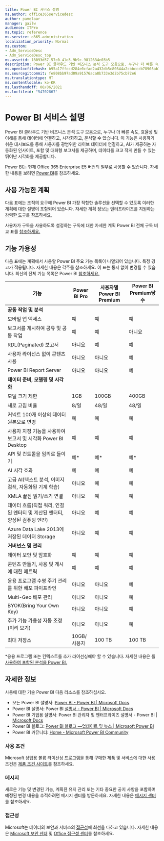 ```yaml
---
title: Power BI 서비스 설명
ms.author: office365servicedesc
author: pamelaar
manager: gailw
audience: ITPro
ms.topic: reference
ms.service: o365-administration
localization_priority: Normal
ms.custom:
- Adm_ServiceDesc
- Adm_ServiceDesc_top
ms.assetid: 18093d57-57c0-41e3-9b9c-9812634e03b5
description: Power BI 클라우드 기반 비즈니스 분석 도구 모음으로, 누구나 더 빠른 속도, 효율성 및 이해를 통해 데이터에 연결하고, 시각화하고, 분석할 수 있습니다. 사용자를 사용하기 쉬운 대시보드를 통해 다양한 범위의 라이브 데이터와 연결하고, 대화형 보고서를 제공하며 데이터에 생동감을 주는 뛰어난 시각화를 전달합니다.
ms.openlocfilehash: b95a17ffccd284e0cfad2a432db5c80344a2cbbcccb78905ab18baa3d3059a9f
ms.sourcegitcommit: fe808bb97ad09a91576aca8b733e3d2b75cb72e6
ms.translationtype: MT
ms.contentlocale: ko-KR
ms.lasthandoff: 08/06/2021
ms.locfileid: "54702867"
---
```

# <a name="power-bi-service-description"></a>Power BI 서비스 설명

Power BI 클라우드 기반 비즈니스 분석 도구 모음으로, 누구나 더 빠른 속도, 효율성 및 이해를 통해 데이터에 연결하고, 시각화하고, 분석할 수 있습니다. 이 기능은 사용하기 쉬운 대시보드를 통해 사용자를 광범위한 라이브 데이터에 연결하고, AI가 제공하는 자동화된 인사이트, 포함 및 대화형 보고서를 제공하며, 데이터를 크고 작게 만들 수 있는 뛰어난 시각화를 제공합니다.

Power BI는 현재 Office 365 Enterprise E5 버전의 일부로 사용할 수 있습니다. 자세한 내용을 보려면 [Power BI](https://powerbi.microsoft.com)를 참조하세요.

## <a name="available-plans"></a>사용 가능한 계획

다음 표에는 조직의 요구에 Power BI 가장 적합한 솔루션을 선택할 수 있도록 이러한 계획에 대한 설명이 포함되어 있습니다. 자세한 계획 정보는 엔터프라이즈를 지원하는 [강력한 도구를 참조하세요.](https://www.microsoft.com/microsoft-365/enterprise/compare-office-365-plans)

사용자가 구독을 사용하도록 설정하는 구독에 대한 자세한 계획 Power BI 전체 구독 비교 표를 [참조하세요.](https://www.microsoft.com/microsoft-365/compare-microsoft-365-enterprise-plans)

## <a name="feature-availability"></a>기능 가용성

다음 표에는 계획에서 사용할 Power BI 주요 기능 목록이 나열되어 있습니다. 특정 경고가 적용됩니다. 자세한 내용은 각주를 참조하세요. 이 표는 통지 없이 변경될 수 있습니다. 최신의 전체 기능 목록은 Power BI [참조하세요.](https://powerbi.microsoft.com/pricing/)

| 기능 | Power BI Pro | 사용자별 Power BI Premium | Power BI Premium당 수 |
|---------|--------------|---------------------------|-------------------------------|
| **공동 작업 및 분석** | | | |
| 모바일 앱 액세스 | 예 | 예 | 예 |
| 보고서를 게시하여 공유 및 공동 작업 | 예 | 예 | 아니요 |
| RDL(Paginated) 보고서 | 아니요 | 예 | 예 |
| 사용자 라이선스 없이 콘텐츠 사용 | 아니요 | 아니요 | 예 |
| Power BI Report Server | 아니요 | 아니요 | 예 |
| **데이터 준비, 모델링 및 시각화** | | | |
| 모델 크기 제한 | 1GB | 100GB | 400GB |
| 새로 고침 비율 | 8/일 | 48/일 | 48/일 |
| 커넥트 100개 이상의 데이터 원본으로 변경 | 예 | 예 | 예 |
| 사용자 지정 기능을 사용하여 보고서 및 시각화 Power BI Desktop | 예 | 예 | 예 |
| API 및 컨트롤을 임의로 들이기 | 예* | 예* | 예* |
| AI 시각 효과 | 예 | 예 | 예 |
| 고급 AI(텍스트 분석, 이미지 검색, 자동화된 기계 학습) | 아니요 | 예 | 예 |
| XMLA 끝점 읽기/쓰기 연결 | 아니요 | 예 | 예 |
| 데이터 흐름(직접 쿼리, 연결된 엔터티 및 계산된 엔터티, 향상된 컴퓨팅 엔진) | 아니요 | 예 | 예 |
| Azure Data Lake 2013에 저장된 데이터 Storage | 아니요 | 예 | 예 |
| **거버넌스 및 관리** | | | |
| 데이터 보안 및 암호화 | 예 | 예 | 예 |
| 콘텐츠 만들기, 사용 및 게시에 대한 메트릭 | 예 | 예 | 예 |
| 응용 프로그램 수명 주기 관리를 위한 배포 파이프라인 | 아니요 | 아니요 | 예 |
| Multi-Geo 배포 관리 | 아니요 | 아니요 | 예 |
| BYOK(Bring Your Own Key) | 아니요 | 아니요 | 예 |
| 추가 기능 가용성 자동 조정(미리 보기) | 아니요 | 아니요 | 예 |
| 최대 저장소 | 10GB/사용자 | 100 TB | 100 TB |

*응용 프로그램 또는 컨텍스트를 추가 라이선싱해야 할 수 있습니다. 자세한 내용은 를 [사용하여 포함된 분석을 Power BI.](/power-bi/developer/embedded/embedding)

## <a name="learn-more"></a>자세한 정보

사용에 대한 기술 Power BI 다음 리소스를 참조하십시오.

- 모든 Power BI 설명서: [Power BI - Power BI | Microsoft Docs](/power-bi/)
- Power BI 설명서: Power BI [설명서 - Power BI | Microsoft Docs](/power-bi/developer/)
- Power BI 기업용 설명서: Power BI 관리자 및 엔터프라이즈 설명서 - Power BI | [ Microsoft Docs](/power-bi/admin/)
- Power BI 블로그: [Power BI 블로그 —업데이트 및 뉴스 | Microsoft Power BI](https://powerbi.microsoft.com/blog/)
- Power BI 커뮤니티: [Home - Microsoft Power BI Community](https://community.powerbi.com/)

### <a name="licensing-terms"></a>사용 조건

Microsoft 상업용 볼륨 라이선싱 프로그램을 통해 구매한 제품 및 서비스에 대한 사용 조건은 [제품 조건 사이트](https://www.microsoft.com/licensing/terms/)를 참조하세요. 

### <a name="messaging"></a>메시지

새로운 기능 및 변경된 기능, 계획된 유지 관리 또는 기타 중요한 공지 사항을 포함하여 예정된 변경 내용을 추적하려면 메시지 센터를 방문하세요. 자세한 내용은 [메시지 센터](/microsoft-365/admin/manage/message-center)를 참조하세요.

### <a name="accessibility"></a>접근성

Microsoft는 데이터의 보안과 서비스의 [접근성](https://www.microsoft.com/trust-center/compliance/accessibility)에 최선을 다하고 있습니다. 자세한 내용은 [Microsoft 보안 센터](https://www.microsoft.com/trust-center) 및 [Office 접근성 센터](https://support.microsoft.com/office/office-accessibility-center-resources-for-people-with-disabilities-ecab0fcf-d143-4fe8-a2ff-6cd596bddc6d)를 참조하세요.

